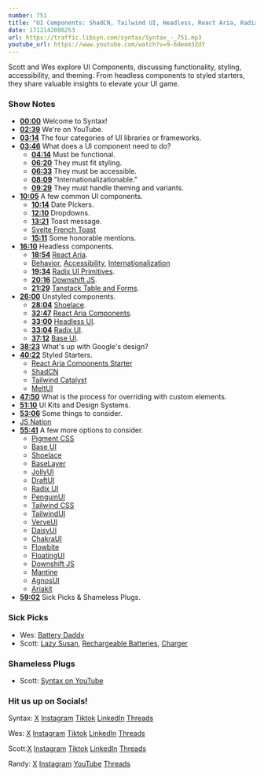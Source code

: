 ```yaml
---
number: 751
title: "UI Components: ShadCN, Tailwind UI, Headless, React Aria, Radix UI"
date: 1712142000253
url: https://traffic.libsyn.com/syntax/Syntax_-_751.mp3
youtube_url: https://www.youtube.com/watch?v=9-6deom3ZdY
---
```


Scott and Wes explore UI Components, discussing functionality, styling, accessibility, and theming. From headless components to styled starters, they share valuable insights to elevate your UI game.

### Show Notes

* **[00:00](#t=00:00)** Welcome to Syntax!
* **[02:39](#t=02:39)** We're on YouTube.
* **[03:14](#t=03:14)** The four categories of UI libraries or frameworks.
* **[03:46](#t=03:46)** What does a UI component need to do?
    * **[04:14](#t=04:14)** Must be functional.
    * **[06:20](#t=06:20)** They must fit styling.
    * **[06:33](#t=06:33)** They must be accessible.
    * **[08:09](#t=08:09)** "Internationalizationable."
    * **[09:29](#t=09:29)** They must handle theming and variants.
* **[10:05](#t=10:05)** A few common UI components.
    * **[10:14](#t=10:14)** Date Pickers.
    * **[12:10](#t=12:10)** Dropdowns.
    * **[13:21](#t=13:21)** Toast message.
    * [Svelte French Toast](https://svelte-french-toast.com/)
    * **[15:11](#t=15:11)** Some honorable mentions.
* **[16:10](#t=16:10)** Headless components.
    * **[18:54](#t=18:54)** [React Aria](https://react-spectrum.adobe.com/react-aria/).
    * [Behavior](https://react-spectrum.adobe.com/react-aria/interactions.html), [Accessibility](https://react-spectrum.adobe.com/react-aria/accessibility.html), [Internationalization](https://react-spectrum.adobe.com/react-aria/internationalization.html)
    * **[19:34](#t=19:34)** [Radix UI Primitives](https://www.radix-ui.com/primitives).
    * **[20:16](#t=20:16)** [Downshift JS](https://github.com/downshift-js/downshift).
    * **[21:29](#t=21:29)** [Tanstack Table and Forms](https://tanstack.com/table/latest).
* **[26:00](#t=26:00)** Unstyled components.
    * **[28:04](#t=28:04)** [Shoelace](https://shoelace.style/).
    * **[32:47](#t=32:47)** [React Aria Components](https://react-spectrum.adobe.com/react-aria/components.html).
    * **[33:00](#t=33:00)** [Headless UI](https://headlessui.com/).
    * **[33:04](#t=33:04)** [Radix UI](https://www.radix-ui.com/).
    * **[37:12](#t=37:12)** [Base UI](https://mui.com/base-ui/getting-started/).
* **[38:23](#t=38:23)** What's up with Google's design?
* **[40:22](#t=40:22)** Styled Starters.
    * [React Aria Components Starter](https://react-spectrum.adobe.com/react-aria/getting-started.html#starter-kits)
    * [ShadCN](https://ui.shadcn.com/)
    * [Tailwind Catalyst](https://tailwindcss.com/blog/introducing-catalyst)
    * [MeltUI](https://melt-ui.com/)
* **[47:50](#t=47:50)** What is the process for overriding with custom elements.
* **[51:10](#t=51:10)** UI Kits and Design Systems.
* **[53:06](#t=53:06)** Some things to consider.
* [JS Nation](https://jsnation.com/)
* **[55:41](#t=55:41)** A few more options to consider.
    * [Pigment CSS](https://github.com/mui/material-ui/tree/master/packages/pigment-css-react)
    * [Base UI](https://mui.com/base-ui/getting-started/)
    * [Shoelace](https://shoelace.style/)
    * [BaseLayer](https://www.baselayer.dev/)
    * [JollyUI](https://www.jollyui.dev/)
    * [DraftUI](https://draft-ui.com/)
    * [Radix UI](https://www.radix-ui.com/)
    * [PenguinUI](https://www.penguinui.com/)
    * [Tailwind CSS](https://tailwindcss.com/blog/introducing-catalyst)
    * [TailwindUI](https://tailwindui.com/)
    * [VerveUI](https://verveui.pro/)
    * [DaisyUI](https://daisyui.com/)
    * [ChakraUI](https://chakra-ui.com/)
    * [Flowbite](https://flowbite.com/)
    * [FloatingUI](https://floating-ui.com/)
    * [Downshift JS](https://github.com/downshift-js/downshift)
    * [Mantine](https://mantine.dev/)
    * [AgnosUI](https://amadeusitgroup.github.io/AgnosUI/latest/)
    * [Ariakit](https://ariakit.org/)
* **[59:02](#t=59:02)** Sick Picks & Shameless Plugs.

### Sick Picks

- Wes: [Battery Daddy](https://www.costco.ca/ontel-battery-daddy-180-battery-organizer-and-storage-case-with-tester.product.4000032542.html)
- Scott: [Lazy Susan](https://amzn.to/49XFo3n), [Rechargeable Batteries](https://amzn.to/4akUWxW), [Charger](https://amzn.to/3vgX6zI)

### Shameless Plugs

- Scott: [Syntax on YouTube](www.youtube.com/@syntaxfm)

### Hit us up on Socials!

Syntax: [X](https://twitter.com/syntaxfm) [Instagram](https://www.instagram.com/syntax_fm/) [Tiktok](https://www.tiktok.com/@syntaxfm) [LinkedIn](https://www.linkedin.com/company/96077407/admin/feed/posts/) [Threads](https://www.threads.net/@syntax_fm)

Wes: [X](https://twitter.com/wesbos) [Instagram](https://www.instagram.com/wesbos/) [Tiktok](https://www.tiktok.com/@wesbos) [LinkedIn](https://www.linkedin.com/in/wesbos/) [Threads](https://www.threads.net/@wesbos)

Scott:[X](https://twitter.com/stolinski) [Instagram](https://www.instagram.com/stolinski/) [Tiktok](https://www.tiktok.com/@stolinski) [LinkedIn](https://www.linkedin.com/in/stolinski/) [Threads](https://www.threads.net/@stolinski)

Randy: [X](https://twitter.com/randyrektor) [Instagram](https://www.instagram.com/randyrektor/) [YouTube](https://www.youtube.com/@randyrektor) [Threads](https://www.threads.net/@randyrektor)
